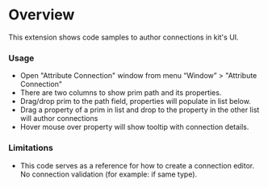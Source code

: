 # Overview

This extension shows code samples to author connections in kit's UI.

### Usage

- Open "Attribute Connection" window from menu “Window” > "Attribute Connection"
- There are two columns to show prim path and its properties.
- Drag/drop prim to the path field, properties will populate in list below.
- Drag a property of a prim in list and drop to the property in the other list will author connections
- Hover mouse over property will show tooltip with connection details.

### Limitations

- This code serves as a reference for how to create a connection editor. No connection validation (for example: if same type).
